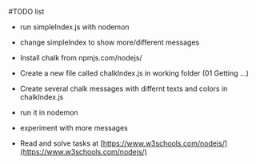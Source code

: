 #TODO list

* run simpleIndex.js with nodemon
* change simpleIndex to show more/different messages

* Install chalk from npmjs.com/nodejs/
* Create a new file called chalkIndex.js in working folder (01 Getting ...)
* Create several chalk messages with differnt texts and colors in chalkIndex.js
* run it in nodemon
* experiment with more messages

* Read and solve tasks at [https://www.w3schools.com/nodejs/](https://www.w3schools.com/nodejs/)